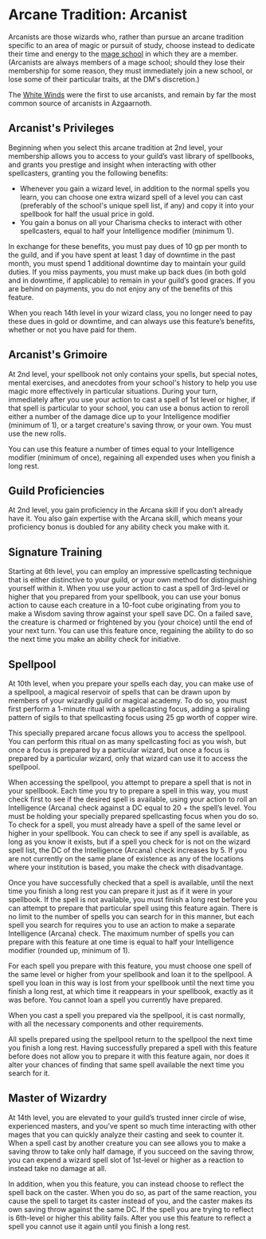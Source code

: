 # Arcane Tradition: Arcanist
Arcanists are those wizards who, rather than pursue an arcane tradition specific to an area of magic or pursuit of study, choose instead to dedicate their time and energy to the [mage school](../../Organizations/MageSchools/index.md) in which they are a member. (Arcanists are always members of a mage school; should they lose their membership for some reason, they must immediately join a new school, or lose some of their particular traits, at the DM's discretion.)

The [White Winds](../../Organizations/MageSchools/WhiteWinds.md) were the first to use arcanists, and remain by far the most common source of arcanists in Azgaarnoth.

## Arcanist's Privileges
Beginning when you select this arcane tradition at 2nd level, your membership allows you to access to your guild’s vast library of spellbooks, and grants you prestige and insight when interacting with other spellcasters, granting you the following benefits:

* Whenever you gain a wizard level, in addition to the normal spells you learn, you can choose one extra wizard spell of a level you can cast (preferably of the school's unique spell list, if any) and copy it into your spellbook for half the usual price in gold.
* You gain a bonus on all your Charisma checks to interact with other spellcasters, equal to half your Intelligence modifier (minimum 1).

In exchange for these benefits, you must pay dues of 10 gp per month to the guild, and if you have spent at least 1 day of downtime in the past month, you must spend 1 additional downtime day to maintain your guild duties. If you miss payments, you must make up back dues (in both gold and in downtime, if applicable) to remain in your guild’s good graces. If you are behind on payments, you do not enjoy any of the benefits of this feature. 

When you reach 14th level in your wizard class, you no longer need to pay these dues in gold or downtime, and can always use this feature’s benefits, whether or not you have paid for them.

## Arcanist's Grimoire
At 2nd level, your spellbook not only contains your spells, but special notes, mental exercises, and anecdotes from your school's history to help you use magic more effectively in particular situations. During your turn, immediately after you use your action to cast a spell of 1st level or higher, if that spell is particular to your school, you can use a bonus action to reroll either a number of the damage dice up to your Intelligence modifier (minimum of 1), or a target creature's saving throw, or your own. You must use the new rolls.

You can use this feature a number of times equal to your Intelligence modifier (minimum of once), regaining all expended uses when you finish a long rest.

## Guild Proficiencies
At 2nd level, you gain proficiency in the Arcana skill if you don’t already have it. You also gain expertise with the Arcana skill, which means your proficiency bonus is doubled for any ability check you make with it.

## Signature Training
Starting at 6th level, you can employ an impressive spellcasting technique that is either distinctive to your guild, or your own method for distinguishing yourself within it. When you use your action to cast a spell of 3rd-level or higher that you prepared from your spellbook, you can use your bonus action to cause each creature in a 10-foot cube originating from you to make a Wisdom saving throw against your spell save DC. On a failed save, the creature is charmed or frightened by you (your choice) until the end of your next turn. You can use this feature once, regaining the ability to do so the next time you make an ability check for initiative.

## Spellpool
At 10th level, when you prepare your spells each day, you can make use of a spellpool, a magical reservoir of spells that can be drawn upon by members of your wizardly guild or magical academy. To do so, you must first perform a 1-minute ritual with a spellcasting focus, adding a spiraling pattern of sigils to that spellcasting focus using 25 gp worth of copper wire.

This specially prepared arcane focus allows you to access the spellpool. You can perform this ritual on as many spellcasting foci as you wish, but once a focus is prepared by a particular wizard, but once a focus is prepared by a particular wizard, only that wizard can use it to access the spellpool.

When accessing the spellpool, you attempt to prepare a spell that is not in your spellbook. Each time you try to prepare a spell in this way, you must check first to see if the desired spell is available, using your action to roll an Intelligence (Arcana) check against a DC equal to 20 + the spell’s level. You must be holding your specially prepared spellcasting focus when you do so. To check for a spell, you must already have a spell of the same level or higher in your spellbook. You can check to see if any spell is available, as long as you know it exists, but if a spell you check for is not on the wizard spell list, the DC of the Intelligence (Arcana) check increases by 5. If you are not currently on the same plane of existence as any of the locations where your institution is based, you make the check with disadvantage.

Once you have successfully checked that a spell is available, until the next time you finish a long rest you can prepare it just as if it were in your spellbook. If the spell is not available, you must finish a long rest before you can attempt to prepare that particular spell using this feature again. There is no limit to the number of spells you can search for in this manner, but each spell you search for requires you to use an action to make a separate Intelligence (Arcana) check. The maximum number of spells you can prepare with this feature at one time is equal to half your Intelligence modifier (rounded up, minimum of 1).

For each spell you prepare with this feature, you must  choose one spell of the same level or higher from your spellbook and loan it to the spellpool. A spell you loan in this way is lost from your spellbook until the next time you finish a long rest, at which time it reappears in your spellbook, exactly as it was before. You cannot loan a spell you currently have prepared.

When you cast a spell you prepared via the spellpool, it is cast normally, with all the necessary components and other requirements.

All spells prepared using the spellpool return to the spellpool the next time you finish a long rest. Having successfully prepared a spell with this feature before does not allow you to prepare it with this feature again, nor does it alter your chances of finding that same spell available the next time you search for it.

## Master of Wizardry
At 14th level, you are elevated to your guild’s trusted inner circle of wise, experienced masters, and you’ve spent so much time interacting with other mages that you can quickly analyze their casting and seek to counter it. When a spell cast by another creature you can see allows you to make a saving throw to take only half damage, if you succeed on the saving throw, you can expend a wizard spell slot of 1st-level or higher as a reaction to instead take no damage at all.

In addition, when you this feature, you can instead choose to reflect the spell back on the caster. When you do so, as part of the same reaction, you cause the spell to target its caster instead of you, and the caster makes its own saving throw against the same DC. If the spell you are trying to reflect is 6th-level or higher this ability fails. After you use this feature to reflect a spell you
cannot use it again until you finish a long rest.
